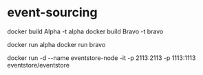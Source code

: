 # event-sourcing
docker build Alpha -t alpha
docker build Bravo -t bravo

docker run alpha
docker run bravo

docker run -d --name eventstore-node -it -p 2113:2113 -p 1113:1113 eventstore/eventstore

